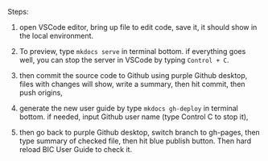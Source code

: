 
Steps:
 1. open VSCode editor, bring up file to edit code, save it, it should show in the local environment. 
 
 2. To preview, type `mkdocs serve` in terminal bottom. if everything goes well, you can stop the server in VSCode by typing `Control + C`.
 
 3. then commit the source code to Github using purple Github desktop, files with changes will show, write a summary, then hit commit, then push origins, 
 
 4. generate the new user guide by type `mkdocs gh-deploy` in terminal bottom. if needed, input Github user name (type Control C to stop it), 
 
 5. then go back to purple Github desktop, switch branch to gh-pages, then type summary of checked file, then hit blue publish button. Then hard reload BIC User Guide to check it.



